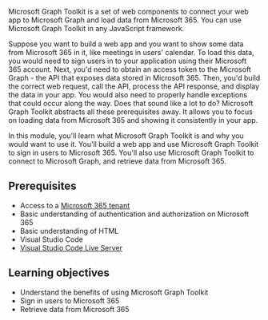 Microsoft Graph Toolkit is a set of web components to connect your web app to Microsoft Graph and load data from Microsoft 365. You can use Microsoft Graph Toolkit in any JavaScript framework.

Suppose you want to build a web app and you want to show some data from Microsoft 365 in it, like meetings in users' calendar. To load this data, you would need to sign users in to your application using their Microsoft 365 account. Next, you'd need to obtain an access token to the Microsoft Graph - the API that exposes data stored in Microsoft 365. Then, you'd build the correct web request, call the API, process the API response, and display the data in your app. You would also need to properly handle exceptions that could occur along the way. Does that sound like a lot to do? Microsoft Graph Toolkit abstracts all these prerequisites away. It allows you to focus on loading data from Microsoft 365 and showing it consistently in your app.

In this module, you'll learn what Microsoft Graph Toolkit is and why you would want to use it. You'll build a web app and use Microsoft Graph Toolkit to sign in users to Microsoft 365. You'll also use Microsoft Graph Toolkit to connect to Microsoft Graph, and retrieve data from Microsoft 365.

## Prerequisites

- Access to a [Microsoft 365 tenant](https://developer.microsoft.com/office/dev-program?ocid=MSlearn)
- Basic understanding of authentication and authorization on Microsoft 365
- Basic understanding of HTML
- Visual Studio Code
- [Visual Studio Code Live Server](https://marketplace.visualstudio.com/items?itemName=ritwickdey.LiveServer)

## Learning objectives

- Understand the benefits of using Microsoft Graph Toolkit
- Sign in users to Microsoft 365
- Retrieve data from Microsoft 365
